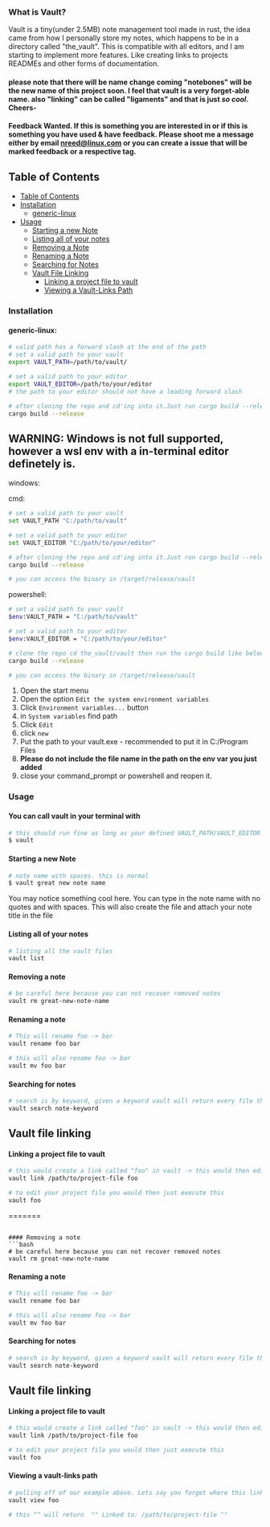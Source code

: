 ### What is Vault?
Vault is a tiny(under 2.5MB) note management tool made in rust,
the idea came from how I personally store my notes, which happens to be in a directory
called "the_vault". This is compatible with all editors, and I am starting to implement
more features. Like creating links to projects READMEs and other forms of documentation.


#### please note that there will be name change coming "notebones" will be the new name of this project soon. I feel that vault is a very forget-able name. also "linking" can be called "ligaments" and that is just _so cool_. Cheers- 

#### Feedback Wanted.  If this is something you are interested in or if this is something you have used & have feedback. Please shoot me a message either by email nreed@linux.com or you can create a issue that will be marked feedback or a respective tag.


## Table of Contents
* [Table of Contents](#table-of-contents)
* [Installation](#installation)
  * [generic-linux](#generic-linux)
* [Usage](#usage)
  * [Starting a new Note](#starting-a-new-note)
  * [Listing all of your notes](#listing-all-of-your-notes)
  * [Removing a Note](#removing-a-note)
  * [Renaming a Note](#renaming-a-note)
  * [Searching for Notes](#searching-for-notes)
  * [Vault File Linking](#vault-file-linking)
    * [Linking a project file to vault](#linking-a-project-file-to-vault)
    * [Viewing a Vault-Links Path](#viewing-a-vault-links-path)

### Installation

#### generic-linux:

```bash
# valid path has a forward slash at the end of the path
# set a valid path to your vault
export VAULT_PATH=/path/to/vault/

# set a valid path to your editor
export VAULT_EDITOR=/path/to/your/editor
# the path to your editor should not have a leading forward slash

# after cloning the repo and cd'ing into it.Just run cargo build --release
cargo build --release
```


## **WARNING: Windows is not full supported, however a wsl env with a in-terminal editor definetely is.**

windows:

cmd:
```bash
# set a valid path to your vault
set VAULT_PATH "C:/path/to/vault"

# set a valid path to your editor
set VAULT_EDITOR "C:/path/to/your/editor"

# after cloning the repo and cd'ing into it.Just run cargo build --release
cargo build --release

# you can access the binary in /target/release/vault
```

powershell:
```bash
# set a valid path to your vault
$env:VAULT_PATH = "C:/path/to/vault"

# set a valid path to your editor
$env:VAULT_EDITOR = "C:/path/to/your/editor"

# clone the repo cd the_vault/vault then run the cargo build like below
cargo build --release

# you can access the binary in /target/release/vault
```

1. Open the start menu
2. Open the option `Edit the system environment variables`
3. Click `Environment variables...` button
4. in `System variables` find path
5. Click `Edit`
6. click `new`
7. Put the path to your vault.exe - recommended to put it in C:/Program Files
8. **Please do not include the file name in the path on the env var you just added**
9. close your command_prompt or powershell and reopen it.

### Usage

#### You can call vault in your terminal with
```bash
# this should run fine as long as your defined VAULT_PATH/VAULT_EDITOR
$ vault
```

#### Starting a new Note
```bash
# note name with spaces. this is normal
$ vault great new note name
```
You may notice something cool here. You can type in the note name with no quotes
and with spaces. This will also create the file and attach your note title in the file

#### Listing all of your notes
```bash
# listing all the vault files
vault list

```

#### Removing a note
```bash
# be careful here because you can not recover removed notes
vault rm great-new-note-name
```

#### Renaming a note
```bash
# This will rename foo -> bar
vault rename foo bar

# this will also rename foo -> bar
vault mv foo bar
```

#### Searching for notes
```bash
# search is by keyword, given a keyword vault will return every file that contains that keyword
vault search note-keyword
```

## Vault file linking

#### Linking a project file to vault
```bash
# this would create a link called "foo" in vault -> this would then edit your project file
vault link /path/to/project-file foo

# to edit your project file you would then just execute this
vault foo
```

=======
```

#### Removing a note
```bash
# be careful here because you can not recover removed notes
vault rm great-new-note-name
```

#### Renaming a note
```bash
# This will rename foo -> bar
vault rename foo bar

# this will also rename foo -> bar
vault mv foo bar
```

#### Searching for notes
```bash
# search is by keyword, given a keyword vault will return every file that contains that keyword
vault search note-keyword
```

## Vault file linking

#### Linking a project file to vault
```bash
# this would create a link called "foo" in vault -> this would then edit your project file
vault link /path/to/project-file foo 

# to edit your project file you would then just execute this
vault foo
```

#### Viewing a vault-links path
```bash
# pulling off of our example above. Lets say you forget where this link goes to
vault view foo

# this ^^ will return  "" Linked to: /path/to/project-file ""
```

